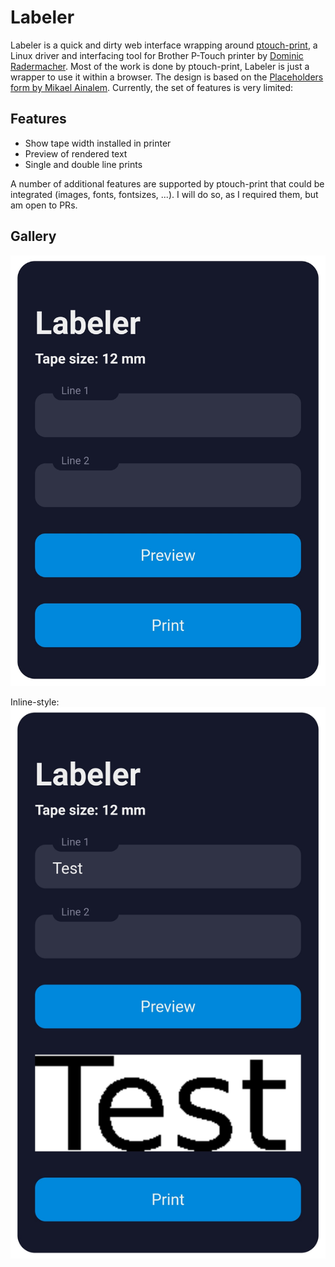# Labeler
Labeler is a quick and dirty web interface wrapping around [ptouch-print](https://git.familie-radermacher.ch/linux/ptouch-print.git), a Linux driver and interfacing tool for Brother P-Touch printer by [Dominic Radermacher](https://dominic.familie-radermacher.ch/projekte/ptouch-print/). Most of the work is done by ptouch-print, Labeler is just a wrapper to use it within a browser. The design is based on the [Placeholders form by Mikael Ainalem](https://codepen.io/ainalem/pen/GRqPwoz). Currently, the set of features is very limited:

## Features
- Show tape width installed in printer
- Preview of rendered text
- Single and double line prints

A number of additional features are supported by ptouch-print that could be integrated (images, fonts, fontsizes, ...). I will do so, as I required them, but am open to PRs.

## Gallery
![home screen](screenshots/home.jpg "Home Screen")

Inline-style: 
![preview](screenshots/preview.jpg "Preview")
